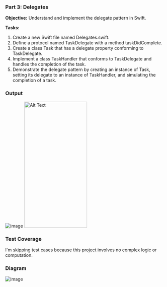 ### **Part 3: Delegates**

**Objective:** Understand and implement the delegate pattern in Swift.

**Tasks:**

1. Create a new Swift file named Delegates.swift.
2. Define a protocol named TaskDelegate with a method taskDidComplete.
3. Create a class Task that has a delegate property conforming to TaskDelegate.
4. Implement a class TaskHandler that conforms to TaskDelegate and handles the completion of the task.
5. Demonstrate the delegate pattern by creating an instance of Task, setting its delegate to an instance of TaskHandler, and simulating the completion of a task.


### **Output**

![image](https://github.com/Sumit4482/Delegate-Protocol/assets/61246873/1620b646-9372-4748-8791-e9318414112f)
<img src="https://github.com/Sumit4482/Delegate-Protocol/assets/61246873/61241383-08cb-488a-bef0-554f55a1b42d" alt="Alt Text" width="200" height="400">


### **Test Coverage**
I'm skipping test cases because this project involves no complex logic or computation.


### **Diagram**
![image](https://github.com/Sumit4482/Delegate-Protocol/assets/61246873/09fb9fcc-c702-42ac-86c2-63b74b60201c)
